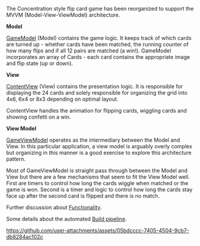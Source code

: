 The Concentration style flip card game has been reorganized to support the MVVM (Model-View-ViewModel) architecture. 

**Model**

[GameModel](./lab3/GameModel.swift) (Model) contains the game logic. It keeps track of which cards are turned up - whether cards have been matched, the running counter of how many flips and if all 12 pairs are matched (a win!). GameModel incorporates an array of Cards - each card contains the appropriate image and flip state (up or down).

**View**

[ContentView](./lab3/ContentView.swift) (View) contains the presentation logic. It is responsible for displaying the 24 cards and solely responsible for organizing the grid into 4x6, 6x4 or 8x3 depending on optimal layout.

ContentView handles the animation for flipping cards, wiggling cards and showing confetti on a win.

**View Model**

[GameViewModel](./lab3/GameViewModel.swift) operates as the intermediary between the Model and View. In this particular application, a view model is arguably overly complex but organizing in this manner is a good exercise to explore this architecture pattern.

Most of GameViewModel is straight pass through between the Model and View but there are a few mechanisms that seem to fit the View Model well. First are timers to control how long the cards wiggle when matched or the game is won. Second is a timer and logic  to control how long the cards stay face up after the second card is flipped and there is no match.

Further discussion about [Functionality](./Functionality.md).

Some details about the automated [Build pipeline](./Build.md).

https://github.com/user-attachments/assets/05bdcccc-7405-4504-9cb7-db8284ac102c

